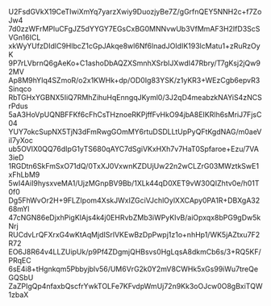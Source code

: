 U2FsdGVkX19CeTIwiXmYq7yarzXwiy9DuozjyBe7Z/gGrfnQEY5NNH2c+f7ZoJw4
7d0zzWFrMPluCFgJZ5dYYGY7EGsCxBG0MNNvwUb3VfMmAF3H2IfD3ScSVGn16ICL
xkWyYUfzDIdlC9HlbcZ1cGpJAkqe8wl6Nf6lnadJOIdIK193lcMatu1+zRuRzOyK
9P7rLVbrnQ6gAeKo+C1ashoDbAQZXSmnhXSrbIJXwdI47Rbry/T7gKsj2jQw92MV
Ap8M9hYIq4SZmoR/o2x1KWHk+dp/OD0Ig83YSK/z1yKR3+WEzCgb6epvR3Sinqco
RbTGHxYGBNX5IiQ7RMhZihuHqEnngqJKyml0/3J2qD4meabzkNAYiS4zNCSrPdus
5aA3HoVpUQNBFFKf6cFhCsTHznoeRKPjffFvHkO94jbA8EIKRlh6sMriJ7FjsC04
YUY7okcSupNX5TjN3dFmRwgGOmMY6rtuDSDLLtUpPyQFtKgdNAG/m0aeViI7yXoc
ub5OVIX0QQ76dIpG1yTS680qAYC7dSgiVKxHXh7v7HaT0Spfaroe+Ezu/7VA3ieD
1RGDtn6SkFmSxO71dQ/0TxXJ0VxwnKZDUjUw22n2wCLZrG03MWztkSwE1xFhLbM9
5wI4AiI9hysxveMA1/UjzMGnpBV9Bb/1XLk44qD0XET9vW30QIZhtv0e/h01T0f0
Dg5FhWvOr2H+9FLZIpom4XskJWxIZGciVJchlOylXXCApy0PA1R+DBXgA3268mYl
47cNGN86eDjxhPigKIAjs4k4j0EHRvbZMb3iWPyKIvB/aiOpxqx8bPG9gDw5kNrj
RUCdvLrQFXrxG4wKtAqMjdISrlVKEwBzDpPwpj1z1o+nhHp1/WK5jAZtxu7F2R72
EO6J8R64v4LLZUipUk/p9Pf4ZDgmjQHBsvs0HgLqsA8dkmCb6s/3+RQ5KF/PRqEC
6sE4i8+tHgnkqm5Pbbyjblv56/UM6VrG2k0Y2mV8CWHk5xGs99iWu7treQeGQSbU
ZaZPIgQp4nfaxbQscfrYwkTOLFe7KFvdpWmUj72n9Kk3oOJcw0O8gBxiTQW1zbaX
